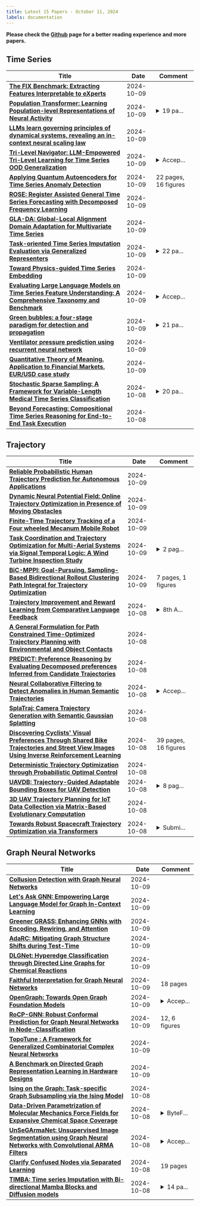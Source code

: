 ```yaml
---
title: Latest 15 Papers - October 11, 2024
labels: documentation
---
```

**Please check the [Github](https://github.com/zezhishao/MTS_Daily_ArXiv) page for a better reading experience and more papers.**

## Time Series
| **Title** | **Date** | **Comment** |
| --- | --- | --- |
| **[The FIX Benchmark: Extracting Features Interpretable to eXperts](http://arxiv.org/abs/2409.13684v2)** | 2024-10-09 |  |
| **[Population Transformer: Learning Population-level Representations of Neural Activity](http://arxiv.org/abs/2406.03044v2)** | 2024-10-09 | <details><summary>19 pa...</summary><p>19 pages, 11 figures, submitted to ICLR 2025</p></details> |
| **[LLMs learn governing principles of dynamical systems, revealing an in-context neural scaling law](http://arxiv.org/abs/2402.00795v4)** | 2024-10-09 |  |
| **[Tri-Level Navigator: LLM-Empowered Tri-Level Learning for Time Series OOD Generalization](http://arxiv.org/abs/2410.07018v1)** | 2024-10-09 | <details><summary>Accep...</summary><p>Accepted at NeurIPS 2024</p></details> |
| **[Applying Quantum Autoencoders for Time Series Anomaly Detection](http://arxiv.org/abs/2410.04154v2)** | 2024-10-09 | 22 pages, 16 figures |
| **[ROSE: Register Assisted General Time Series Forecasting with Decomposed Frequency Learning](http://arxiv.org/abs/2405.17478v2)** | 2024-10-09 |  |
| **[GLA-DA: Global-Local Alignment Domain Adaptation for Multivariate Time Series](http://arxiv.org/abs/2410.06671v1)** | 2024-10-09 |  |
| **[Task-oriented Time Series Imputation Evaluation via Generalized Representers](http://arxiv.org/abs/2410.06652v1)** | 2024-10-09 | <details><summary>22 pa...</summary><p>22 pages, 9 figures, 38th Conference on Neural Information Processing Systems (NeurIPS 2024)</p></details> |
| **[Toward Physics-guided Time Series Embedding](http://arxiv.org/abs/2410.06651v1)** | 2024-10-09 |  |
| **[Evaluating Large Language Models on Time Series Feature Understanding: A Comprehensive Taxonomy and Benchmark](http://arxiv.org/abs/2404.16563v2)** | 2024-10-09 | <details><summary>Accep...</summary><p>Accepted to EMNLP 2024</p></details> |
| **[Green bubbles: a four-stage paradigm for detection and propagation](http://arxiv.org/abs/2410.06564v1)** | 2024-10-09 | <details><summary>21 pa...</summary><p>21 pages, 6 figures, 8 tables</p></details> |
| **[Ventilator pressure prediction using recurrent neural network](http://arxiv.org/abs/2410.06552v1)** | 2024-10-09 |  |
| **[Quantitative Theory of Meaning. Application to Financial Markets. EUR/USD case study](http://arxiv.org/abs/2410.06476v1)** | 2024-10-09 |  |
| **[Stochastic Sparse Sampling: A Framework for Variable-Length Medical Time Series Classification](http://arxiv.org/abs/2410.06412v1)** | 2024-10-08 | <details><summary>20 pa...</summary><p>20 pages, 8 figures, 2 tables</p></details> |
| **[Beyond Forecasting: Compositional Time Series Reasoning for End-to-End Task Execution](http://arxiv.org/abs/2410.04047v2)** | 2024-10-08 |  |

## Trajectory
| **Title** | **Date** | **Comment** |
| --- | --- | --- |
| **[Reliable Probabilistic Human Trajectory Prediction for Autonomous Applications](http://arxiv.org/abs/2410.06905v1)** | 2024-10-09 |  |
| **[Dynamic Neural Potential Field: Online Trajectory Optimization in Presence of Moving Obstacles](http://arxiv.org/abs/2410.06819v1)** | 2024-10-09 |  |
| **[Finite-Time Trajectory Tracking of a Four wheeled Mecanum Mobile Robot](http://arxiv.org/abs/2410.06762v1)** | 2024-10-09 |  |
| **[Task Coordination and Trajectory Optimization for Multi-Aerial Systems via Signal Temporal Logic: A Wind Turbine Inspection Study](http://arxiv.org/abs/2410.06620v1)** | 2024-10-09 | <details><summary>2 pag...</summary><p>2 pages, Accepted for discussion at the workshop session "Formal methods techniques in robotics systems: Design and control" at IROS'24 in Abu Dhabi, UAE</p></details> |
| **[BiC-MPPI: Goal-Pursuing, Sampling-Based Bidirectional Rollout Clustering Path Integral for Trajectory Optimization](http://arxiv.org/abs/2410.06493v1)** | 2024-10-09 | 7 pages, 1 figures |
| **[Trajectory Improvement and Reward Learning from Comparative Language Feedback](http://arxiv.org/abs/2410.06401v1)** | 2024-10-08 | <details><summary>8th A...</summary><p>8th Annual Conference of Robot Learning (2024)</p></details> |
| **[A General Formulation for Path Constrained Time-Optimized Trajectory Planning with Environmental and Object Contacts](http://arxiv.org/abs/2410.06295v1)** | 2024-10-08 |  |
| **[PREDICT: Preference Reasoning by Evaluating Decomposed preferences Inferred from Candidate Trajectories](http://arxiv.org/abs/2410.06273v1)** | 2024-10-08 |  |
| **[Neural Collaborative Filtering to Detect Anomalies in Human Semantic Trajectories](http://arxiv.org/abs/2409.18427v3)** | 2024-10-08 | <details><summary>Accep...</summary><p>Accepted for publication in the 1st ACM SIGSPATIAL International Workshop on Geospatial Anomaly Detection (GeoAnomalies'24)</p></details> |
| **[SplaTraj: Camera Trajectory Generation with Semantic Gaussian Splatting](http://arxiv.org/abs/2410.06014v1)** | 2024-10-08 |  |
| **[Discovering Cyclists' Visual Preferences Through Shared Bike Trajectories and Street View Images Using Inverse Reinforcement Learning](http://arxiv.org/abs/2409.03148v2)** | 2024-10-08 | 39 pages, 16 figures |
| **[Deterministic Trajectory Optimization through Probabilistic Optimal Control](http://arxiv.org/abs/2407.13316v2)** | 2024-10-08 |  |
| **[UAVDB: Trajectory-Guided Adaptable Bounding Boxes for UAV Detection](http://arxiv.org/abs/2409.06490v3)** | 2024-10-08 | <details><summary>8 pag...</summary><p>8 pages, 6 figures, 3 tables</p></details> |
| **[3D UAV Trajectory Planning for IoT Data Collection via Matrix-Based Evolutionary Computation](http://arxiv.org/abs/2410.05759v1)** | 2024-10-08 |  |
| **[Towards Robust Spacecraft Trajectory Optimization via Transformers](http://arxiv.org/abs/2410.05585v1)** | 2024-10-08 | <details><summary>Submi...</summary><p>Submitted to the IEEE Aerospace Conference 2025. 13 pages, 10 figures</p></details> |

## Graph Neural Networks
| **Title** | **Date** | **Comment** |
| --- | --- | --- |
| **[Collusion Detection with Graph Neural Networks](http://arxiv.org/abs/2410.07091v1)** | 2024-10-09 |  |
| **[Let's Ask GNN: Empowering Large Language Model for Graph In-Context Learning](http://arxiv.org/abs/2410.07074v1)** | 2024-10-09 |  |
| **[Greener GRASS: Enhancing GNNs with Encoding, Rewiring, and Attention](http://arxiv.org/abs/2407.05649v3)** | 2024-10-09 |  |
| **[AdaRC: Mitigating Graph Structure Shifts during Test-Time](http://arxiv.org/abs/2410.06976v1)** | 2024-10-09 |  |
| **[DLGNet: Hyperedge Classification through Directed Line Graphs for Chemical Reactions](http://arxiv.org/abs/2410.06969v1)** | 2024-10-09 |  |
| **[Faithful Interpretation for Graph Neural Networks](http://arxiv.org/abs/2410.06950v1)** | 2024-10-09 | 18 pages |
| **[OpenGraph: Towards Open Graph Foundation Models](http://arxiv.org/abs/2403.01121v4)** | 2024-10-09 | <details><summary>Accep...</summary><p>Accepted by EMNLP'2024</p></details> |
| **[RoCP-GNN: Robust Conformal Prediction for Graph Neural Networks in Node-Classification](http://arxiv.org/abs/2408.13825v2)** | 2024-10-09 | 12, 6 figures |
| **[TopoTune : A Framework for Generalized Combinatorial Complex Neural Networks](http://arxiv.org/abs/2410.06530v1)** | 2024-10-09 |  |
| **[A Benchmark on Directed Graph Representation Learning in Hardware Designs](http://arxiv.org/abs/2410.06460v1)** | 2024-10-09 |  |
| **[Ising on the Graph: Task-specific Graph Subsampling via the Ising Model](http://arxiv.org/abs/2402.10206v2)** | 2024-10-08 |  |
| **[Data-Driven Parametrization of Molecular Mechanics Force Fields for Expansive Chemical Space Coverage](http://arxiv.org/abs/2408.12817v2)** | 2024-10-08 | <details><summary>ByteF...</summary><p>ByteFF, a machine learning parametrized MMFF. Code available at https://github.com/bytedance/byteff</p></details> |
| **[UnSeGArmaNet: Unsupervised Image Segmentation using Graph Neural Networks with Convolutional ARMA Filters](http://arxiv.org/abs/2410.06114v1)** | 2024-10-08 | <details><summary>Accep...</summary><p>Accepted at BMVC-2024. arXiv admin note: text overlap with arXiv:2405.06057</p></details> |
| **[Clarify Confused Nodes via Separated Learning](http://arxiv.org/abs/2306.02285v4)** | 2024-10-08 | 19 pages |
| **[TIMBA: Time series Imputation with Bi-directional Mamba Blocks and Diffusion models](http://arxiv.org/abs/2410.05916v1)** | 2024-10-08 | <details><summary>14 pa...</summary><p>14 pages, 7 tables and 2 figures</p></details> |

